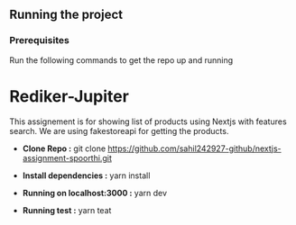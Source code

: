 ## Running the project

### Prerequisites

Run the following commands to get the repo up and running

# Rediker-Jupiter

This assignement is for showing list of products using Nextjs with features search. We are using fakestoreapi for getting the products.

- **Clone Repo :** git clone https://github.com/sahil242927-github/nextjs-assignment-spoorthi.git

- **Install dependencies :**
  yarn install

- **Running on localhost:3000 :**
  yarn dev

- **Running test :**
  yarn teat
